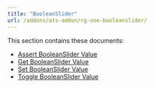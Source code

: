 ```yaml
---
title: "BooleanSlider"
url: /addons/ats-addon/rg-one-booleanslider/
---
```


This section contains these documents:

* [Assert BooleanSlider Value](/addons/ats-addon/rg-one-assert-booleanslider-value/)
* [Get BooleanSlider Value](/addons/ats-addon/rg-one-get-booleanslider-value/)
* [Set BooleanSlider Value](/addons/ats-addon/rg-one-set-booleanslider-value/)
* [Toggle BooleanSlider Value](/addons/ats-addon/rg-one-toggle-booleanslider-value/)
